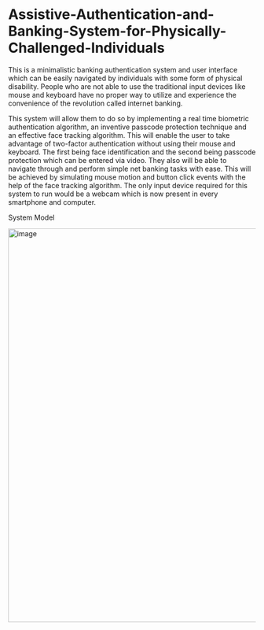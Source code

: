 # Assistive-Authentication-and-Banking-System-for-Physically-Challenged-Individuals

This is a minimalistic banking authentication system and user interface which can be
easily navigated by individuals with some form of physical disability. People who are not able to
use the traditional input devices like mouse and keyboard have no proper way to utilize and
experience the convenience of the revolution called internet banking.

This system will allow them to do so by implementing a real time biometric authentication
algorithm, an inventive passcode protection technique and an effective face tracking algorithm.
This will enable the user to take advantage of two-factor authentication without using their mouse
and keyboard. The first being face identification and the second being passcode protection which
can be entered via video. They also will be able to navigate through and perform simple net
banking tasks with ease. This will be achieved by simulating mouse motion and button click events
with the help of the face tracking algorithm. The only input device required for this system to run
would be a webcam which is now present in every smartphone and computer.

System Model

<img width="800" alt="image" src="https://github.com/user-attachments/assets/c15be7b3-8f4c-4af4-9aa2-b29a42ff7414" />


